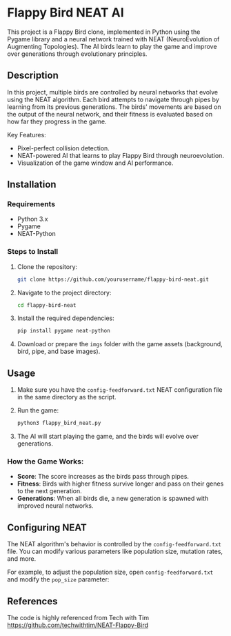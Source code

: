 # Flappy Bird NEAT AI

This project is a Flappy Bird clone, implemented in Python using the Pygame library and a neural network trained with NEAT (NeuroEvolution of Augmenting Topologies). The AI birds learn to play the game and improve over generations through evolutionary principles.

## Description

In this project, multiple birds are controlled by neural networks that evolve using the NEAT algorithm. Each bird attempts to navigate through pipes by learning from its previous generations. The birds' movements are based on the output of the neural network, and their fitness is evaluated based on how far they progress in the game.

Key Features:
- Pixel-perfect collision detection.
- NEAT-powered AI that learns to play Flappy Bird through neuroevolution.
- Visualization of the game window and AI performance.

## Installation

### Requirements
- Python 3.x
- Pygame
- NEAT-Python

### Steps to Install
1. Clone the repository:
    ```bash
    git clone https://github.com/yourusername/flappy-bird-neat.git
    ```

2. Navigate to the project directory:
    ```bash
    cd flappy-bird-neat
    ```

3. Install the required dependencies:
    ```bash
    pip install pygame neat-python
    ```

4. Download or prepare the `imgs` folder with the game assets (background, bird, pipe, and base images).

## Usage

1. Make sure you have the `config-feedforward.txt` NEAT configuration file in the same directory as the script.

2. Run the game:
    ```bash
    python3 flappy_bird_neat.py
    ```

3. The AI will start playing the game, and the birds will evolve over generations.

### How the Game Works:
- **Score**: The score increases as the birds pass through pipes.
- **Fitness**: Birds with higher fitness survive longer and pass on their genes to the next generation.
- **Generations**: When all birds die, a new generation is spawned with improved neural networks.

## Configuring NEAT

The NEAT algorithm's behavior is controlled by the `config-feedforward.txt` file. You can modify various parameters like population size, mutation rates, and more.

For example, to adjust the population size, open `config-feedforward.txt` and modify the `pop_size` parameter:

## References 
The code is highly referenced from Tech with Tim https://github.com/techwithtim/NEAT-Flappy-Bird